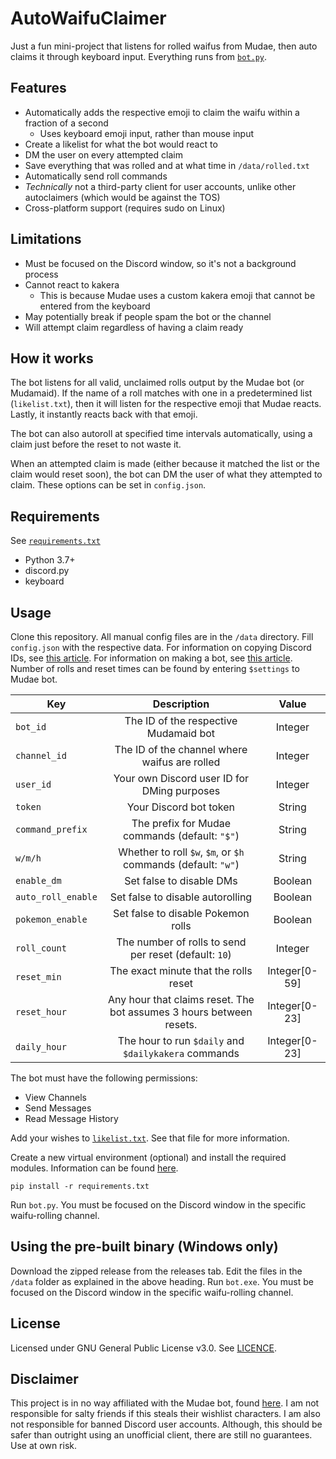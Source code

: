 # AutoWaifuClaimer
Just a fun mini-project that listens for rolled waifus from Mudae, then auto claims it through keyboard input. Everything runs from [`bot.py`](./bot.py).

## Features
* Automatically adds the respective emoji to claim the waifu within a fraction of a second
  * Uses keyboard emoji input, rather than mouse input
* Create a likelist for what the bot would react to
* DM the user on every attempted claim
* Save everything that was rolled and at what time in `/data/rolled.txt`
* Automatically send roll commands
* *Technically* not a third-party client for user accounts, unlike other autoclaimers (which would be against the TOS)
* Cross-platform support (requires sudo on Linux)

## Limitations
* Must be focused on the Discord window, so it's not a background process
* Cannot react to kakera
  * This is because Mudae uses a custom kakera emoji that cannot be entered from the keyboard
* May potentially break if people spam the bot or the channel
* Will attempt claim regardless of having a claim ready

## How it works
The bot listens for all valid, unclaimed rolls output by the Mudae bot (or Mudamaid).
If the name of a roll matches with one in a predetermined list (`likelist.txt`),
then it will listen for the respective emoji that Mudae reacts. Lastly, it instantly reacts back with that emoji.

The bot can also autoroll at specified time intervals automatically, using a claim just before the reset to not waste it.

When an attempted claim is made (either because it matched the list or the claim would reset soon), the bot can DM the
user of what they attempted to claim. These options can be set in `config.json`.

## Requirements
See [`requirements.txt`](./requirements.txt)
* Python 3.7+
* discord.py
* keyboard

## Usage
Clone this repository. All manual config files are in the `/data` directory. Fill `config.json` with the respective data. For information on copying Discord IDs, see [this article](https://support.discordapp.com/hc/en-us/articles/206346498-Where-can-I-find-my-User-Server-Message-ID-). For information on making a bot, see [this article](https://www.writebots.com/discord-bot-token/).
Number of rolls and reset times can be found by entering `$settings` to Mudae bot.

Key|Description|Value
---|:---:|:---:
`bot_id`|The ID of the respective Mudamaid bot|Integer
`channel_id`|The ID of the channel where waifus are rolled|Integer
`user_id`|Your own Discord user ID for DMing purposes|Integer
`token`|Your Discord bot token|String
`command_prefix`|The prefix for Mudae commands (default: `"$"`)|String
`w/m/h`|Whether to roll `$w`, `$m`, or `$h` commands (default: `"w"`)|String
`enable_dm`|Set false to disable DMs|Boolean
`auto_roll_enable`|Set false to disable autorolling|Boolean
`pokemon_enable`|Set false to disable Pokemon rolls|Boolean
`roll_count`|The number of rolls to send per reset (default: `10`)|Integer
`reset_min`|The exact minute that the rolls reset|Integer[0-59]
`reset_hour`|Any hour that claims reset. The bot assumes 3 hours between resets.|Integer[0-23]
`daily_hour`|The hour to run `$daily` and `$dailykakera` commands|Integer[0-23]


The bot must have the following permissions:
* View Channels
* Send Messages
* Read Message History

Add your wishes to [`likelist.txt`](./data/likelist.txt). See that file for more information.

Create a new virtual environment (optional) and install the required modules. Information can be found [here](https://docs.python.org/3/library/venv.html).
```
pip install -r requirements.txt
```

Run `bot.py`. You must be focused on the Discord window in the specific waifu-rolling channel.

## Using the pre-built binary (Windows only)
Download the zipped release from the releases tab. Edit the files in the `/data` folder as explained in the above heading. Run `bot.exe`. You must be focused on the Discord window in the specific waifu-rolling channel.

## License
Licensed under GNU General Public License v3.0. See [LICENCE](./LICENSE).

## Disclaimer
This project is in no way affiliated with the Mudae bot, found [here](https://top.gg/bot/432610292342587392). I am not responsible for salty friends if this steals their wishlist characters. I am also not responsible for banned Discord user accounts. Although, this should be safer than outright using an unofficial client, there are still no guarantees. Use at own risk.
